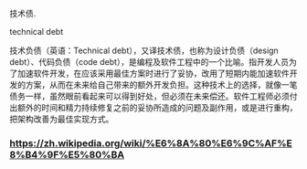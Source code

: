 技术债.

technical debt


技术负债（英语：Technical debt），又译技术债，也称为设计负债（design debt）、代码负债（code debt），是编程及软件工程中的一个比喻。指开发人员为了加速软件开发，在应该采用最佳方案时进行了妥协，改用了短期内能加速软件开发的方案，从而在未来给自己带来的额外开发负担。这种技术上的选择，就像一笔债务一样，虽然眼前看起来可以得到好处，但必须在未来偿还。软件工程师必须付出额外的时间和精力持续修复之前的妥协所造成的问题及副作用，或是进行重构，把架构改善为最佳实现方式。

### https://zh.wikipedia.org/wiki/%E6%8A%80%E6%9C%AF%E8%B4%9F%E5%80%BA
